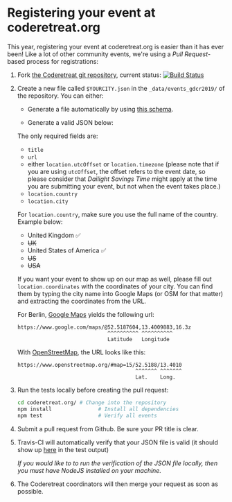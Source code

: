 # Registering your event at coderetreat.org

This year, registering your event at coderetreat.org is easier than it has ever been! Like a lot of other community events, we're using a *Pull Request*-based process for registrations:

1. Fork [the Coderetreat git repository](https://github.com/coderetreat/coderetreat.org),   current status: [![Build Status](https://travis-ci.org/coderetreat/coderetreat.org.svg?branch=master)](https://travis-ci.org/coderetreat/coderetreat.org)


2. Create a new file called `$YOURCITY.json` in the `_data/events_gdcr2019/` of the repository.
   You can either:
   * Generate a file automatically by using [this schema](https://github.com/coderetreat/coderetreat.org/blob/master/events/event_schema.json).

   * Generate a valid JSON below:
     <script async src="//jsfiddle.net/wLahmdh4/5/embed/result/"></script>

   The only required fields are:
    * `title`
    * `url`
    * either `location.utcOffset` or `location.timezone` (please note that if you are using `utcOffset`, the offset refers to the event date, so please consider that *Dailight Savings Time* might apply at the time you are submitting your event, but not when the event takes place.)
    * `location.country`
    * `location.city`

   For `location.country`, make sure you use the full name of the country. Example below:

    - United Kingdom ✅
    - ~~UK~~
    - United States of America ✅
    - ~~US~~
    - ~~USA~~

   If you want your event to show up on our map as well, please fill out `location.coordinates` with the coordinates of your city.
   You can find them by typing the city name into Google Maps (or OSM for that matter) and extracting the coordinates from the URL.

   For Berlin, [Google Maps](https://google.com/maps/) yields the following url:

   ```
   https://www.google.com/maps/@52.5187604,13.4009883,16.3z
                                ^^^^^^^^^^ ^^^^^^^^^^
                                Latitude   Longitude
   ```

   With [OpenStreetMap](https://www.openstreetmap.org), the URL looks like this:
   ```
   https://www.openstreetmap.org/#map=15/52.5188/13.4010
                                         ^^^^^^^ ^^^^^^^
                                         Lat.    Long.
   ```


3. Run the tests locally before creating the pull request:

   ```sh
   cd coderetreat.org/ # Change into the repository
   npm install               # Install all dependencies
   npm test                  # Verify all events
   ```


4. Submit a pull request from Github. Be sure your PR title is clear.


5. Travis-CI will automatically verify that your JSON file is valid (it should show up [here](https://travis-ci.org/coderetreat/coderetreat.org/pull_requests) in the test output)

   *If you would like to  to run the verification of the JSON file locally, then you must have NodeJS installed on your machine.*



6. The Coderetreat coordinators will then merge your request as soon as possible.
